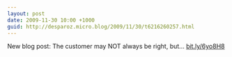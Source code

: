 ```yaml
---
layout: post
date: 2009-11-30 10:00 +1000
guid: http://desparoz.micro.blog/2009/11/30/t6216260257.html
---
```

New blog post: The customer may NOT always be right, but... [bit.ly/6yo8H8](http://bit.ly/6yo8H8)
